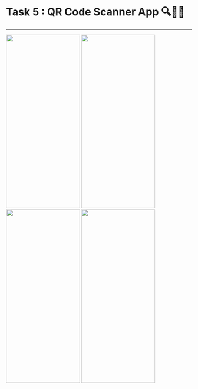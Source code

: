 # Task 5 : QR Code Scanner App 🔍🤳🏻
---
<img src="https://github.com/Kunal-Khairnar-05/QR-Code-Scanner/assets/95234444/c67f1b9f-c020-462e-b401-ffd0436c27a7" width="200" height="470">
<img src="https://github.com/Kunal-Khairnar-05/QR-Code-Scanner/assets/95234444/b7b94e39-c35f-4017-9f03-a3707656bfee" width="200" height="470">
<img src="https://github.com/Kunal-Khairnar-05/QR-Code-Scanner/assets/95234444/bf6aa584-3caf-40a1-9055-db7d04183d70" width="200" height="470">
<img src="https://github.com/Kunal-Khairnar-05/QR-Code-Scanner/assets/95234444/4c6d2356-b211-4af1-8d85-b9838ed294ca" width="200" height="470">


